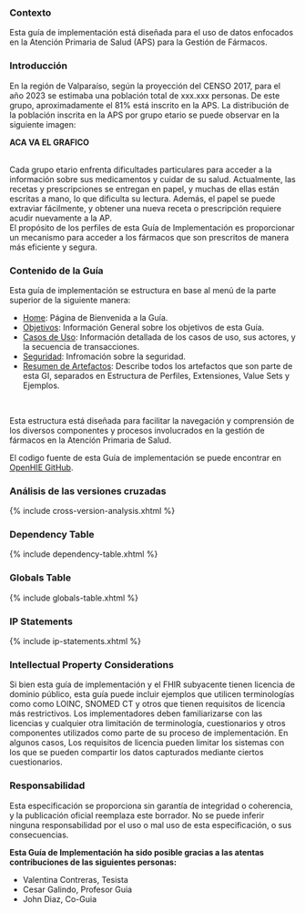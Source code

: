 ### Contexto
Esta guía de implementación está diseñada para el uso de datos enfocados en la Atención Primaria de Salud (APS) para la Gestión de Fármacos.
<br>

### Introducción
En la región de Valparaíso, según la proyección del CENSO 2017, para el año 2023 se estimaba una población total de xxx.xxx personas. De este grupo, aproximadamente el 81% está inscrito en la APS. La distribución de la población inscrita en la APS por grupo etario se puede observar en la siguiente imagen:
<br>

**ACA VA EL GRAFICO**

<br>
Cada grupo etario enfrenta dificultades particulares para acceder a la información sobre sus medicamentos y cuidar de su salud. Actualmente, las recetas y prescripciones se entregan en papel, y muchas de ellas están escritas a mano, lo que dificulta su lectura. Además, el papel se puede extraviar fácilmente, y obtener una nueva receta o prescripción requiere acudir nuevamente a la AP.
<br>
El propósito de los perfiles de esta Guía de Implementación es proporcionar un mecanismo para acceder a los fármacos que son prescritos de manera más eficiente y segura.

### Contenido de la Guía
Esta guía de implementación se estructura en base al menú de la parte superior de la siguiente manera:
<br>

* [Home](index.html): Página de Bienvenida a la Guía.
* [Objetivos](Objetivos.html): Información General sobre los objetivos de esta Guía.
* [Casos de Uso](CasosDeUsos.html): Información detallada de los casos de uso, sus actores, y la secuencia de transacciones.
* [Seguridad](Seguridad.html): Infromación sobre la seguridad.
* [Resumen de Artefactos](artifacts.html): Describe todos los artefactos que son parte de esta GI, separados en Estructura de Perfiles, Extensiones, Value Sets y Ejemplos.
<br>

Esta estructura está diseñada para facilitar la navegación y comprensión de los diversos componentes y procesos involucrados en la gestión de fármacos en la Atención Primaria de Salud.


<p>El codigo fuente de esta Guía de implementación se puede encontrar en <a href="https://github.com/openhie/Training-Solution-1">OpenHIE GitHub</a>.</p>

  <h3>Análisis de las versiones cruzadas</h3> <a name="cross-version-analysis"></a>
  <div>
    {% include cross-version-analysis.xhtml %}
  </div>

  <h3>Dependency Table</h3> <a name="dependency-table"></a>
  <div>
    {% include dependency-table.xhtml %}
  </div>

  <h3>Globals Table</h3> <a name="globals-table"></a>
  <div>
    {% include globals-table.xhtml %}
  </div>

  <h3>IP Statements</h3> <a name="ip-statements"></a>
  <div>
   {% include ip-statements.xhtml %}
  </div>

  <h3>Intellectual Property Considerations</h3>  <a name="ip"> </a>
  <p>
    Si bien esta guía de implementación y el FHIR subyacente tienen licencia de dominio público, esta guía puede incluir ejemplos que utilicen terminologías como 
    como LOINC, SNOMED CT y otros que tienen requisitos de licencia más restrictivos. Los implementadores deben familiarizarse con las licencias y 
    cualquier otra limitación de terminología, cuestionarios y otros componentes utilizados como parte de su proceso de implementación. En algunos casos, 
    Los requisitos de licencia pueden limitar los sistemas con los que se pueden compartir los datos capturados mediante ciertos cuestionarios.
  </p>

  <h3>Responsabilidad</h3>  <a name="responsabilidad"> </a>
  <p>
    Esta especificación se proporciona sin garantía de integridad o coherencia, y la publicación oficial reemplaza este borrador.
    No se puede inferir ninguna responsabilidad por el uso o mal uso de esta especificación, o sus consecuencias.
  </p>
</div>

**Esta Guía de Implementación ha sido posible gracias a las atentas contribuciones de las siguientes personas:**
<br>
* Valentina Contreras, Tesista
* Cesar Galindo, Profesor Guia
* John Diaz, Co-Guia